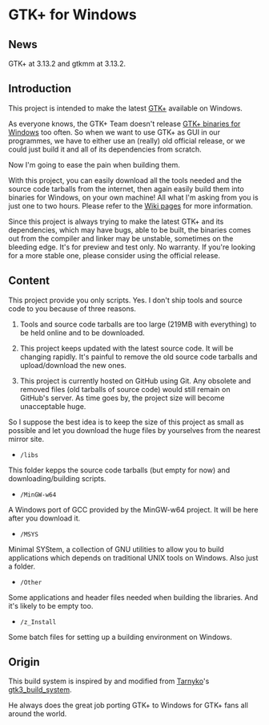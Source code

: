# GTK+ for Windows

## News
GTK+ at 3.13.2 and gtkmm at 3.13.2.

## Introduction

This project is intended to make the latest [GTK+](http://www.gtk.org) available on Windows.

As everyone knows, the GTK+ Team doesn't release [GTK+ binaries for Windows](http://www.gtk.org/download/win32.php) too often. So when we want to use GTK+ as GUI in our programmes, we have to either use an (really) old official release, or we could just build it and all of its dependencies from scratch.

Now I'm going to ease the pain when building them.

With this project, you can easily download all the tools needed and the source code tarballs from the internet, then again easily build them into binaries for Windows, on your own machine! All what I'm asking from you is just one to two hours. Please refer to the [Wiki pages](https://github.com/Wesley-Chan/GTK-for-Windows/wiki) for more information.

Since this project is always trying to make the latest GTK+ and its dependencies, which may have bugs, able to be built, the binaries comes out from the compiler and linker may be unstable, sometimes on the bleeding edge. It's for preview and test only. No warranty. If you're looking for a more stable one, please consider using the official release.

## Content

This project provide you only scripts. Yes. I don't ship tools and source code to you because of three reasons.

1. Tools and source code tarballs are too large (219MB with everything) to be held online and to be downloaded.

2. This project keeps updated with the latest source code. It will be changing rapidly. It's painful to remove the old source code tarballs and upload/download the new ones.

3. This project is currently hosted on GitHub using Git. Any obsolete and removed files (old tarballs of source code) would still remain on GitHub's server. As time goes by, the project size will become unacceptable huge.

So I suppose the best idea is to keep the size of this project as small as possible and let you download the huge files by yourselves from the nearest mirror site.

* `/libs`

This folder kepps the source code tarballs (but empty for now) and downloading/building scripts.

* `/MinGW-w64`

A Windows port of GCC provided by the MinGW-w64 project. It will be here after you download it.

* `/MSYS`

Minimal SYStem, a collection of GNU utilities to allow you to build applications which depends on traditional UNIX tools on Windows. Also just a folder.

* `/Other`

Some applications and header files needed when building the libraries. And it's likely to be empty too.

* `/z_Install`

Some batch files for setting up a building environment on Windows.

## Origin

This build system is inspired by and modified from [Tarnyko](http://www.tarnyko.net/)'s [gtk3\_build\_system](http://www.tarnyko.net/repo/gtk3_build_system/).

He always does the great job porting GTK+ to Windows for GTK+ fans all around the world.
